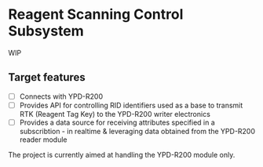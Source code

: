 # Reagent Scanning Control Subsystem
WIP
## Target features
- [ ] Connects with YPD-R200
- [ ] Provides API for controlling RID identifiers used as a base to transmit RTK (Reagent Tag Key) to the YPD-R200 writer electronics
- [ ] Provides a data source for receiving attributes specified in a subscribtion - in realtime & leveraging data obtained from the YPD-R200 reader module

The project is currently aimed at handling the YPD-R200 module only.